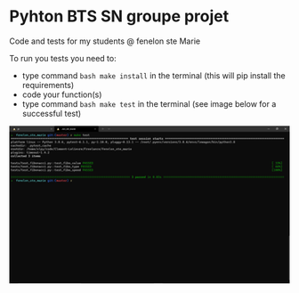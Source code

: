 # Pyhton BTS SN groupe projet

Code and tests for my students @ fenelon ste Marie

To run you tests you need to:

- type command ```bash make install``` in the terminal (this will pip install the requirements)
- code your function(s)
- type command ```bash make test``` in the terminal (see image below for a successful test)

![](https://github.com/Clement-Lelievre/fenelon_testfunc/blob/master/readme_tests.png)
